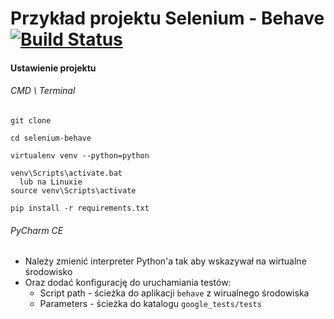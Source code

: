# Przykład projektu Selenium - Behave [![Build Status](https://travis-ci.org/podreczniktestera/selenium-behave.svg?branch=master)](https://travis-ci.org/podreczniktestera/selenium-behave)

#### Ustawienie projektu

###### CMD \ Terminal

    git clone

    cd selenium-behave

    virtualenv venv --python=python

    venv\Scripts\activate.bat
      lub na Linuxie
    source venv\Scripts\activate

    pip install -r requirements.txt

###### PyCharm CE
* Należy zmienić interpreter Python'a tak aby wskazywał na wirtualne środowisko
* Oraz dodać konfigurację do uruchamiania testów:
  * Script path - ścieżka do aplikacji `behave` z wirualnego środowiska
  * Parameters - ścieżka do katalogu `google_tests/tests`
